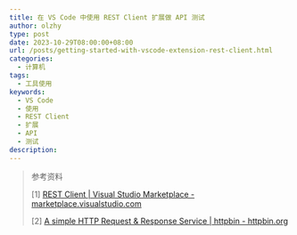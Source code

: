 ```yaml
---
title: 在 VS Code 中使用 REST Client 扩展做 API 测试
author: olzhy
type: post
date: 2023-10-29T08:00:00+08:00
url: /posts/getting-started-with-vscode-extension-rest-client.html
categories:
  - 计算机
tags:
  - 工具使用
keywords:
  - VS Code
  - 使用
  - REST Client
  - 扩展
  - API
  - 测试
description:
---
```


> 参考资料
>
> [1] [REST Client | Visual Studio Marketplace - marketplace.visualstudio.com](https://marketplace.visualstudio.com/items?itemName=humao.rest-client)
>
> [2] [A simple HTTP Request & Response Service | httpbin - httpbin.org](https://httpbin.org/)
